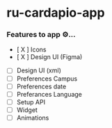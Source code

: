 # ru-cardapio-app

### Features to app ⚙️...
- [ X ] Icons
- [ X ] Design UI (Figma)
- [ ] Design UI (xml)
- [ ] Preferences Campus
- [ ] Preferences date
- [ ] Preferances Language
- [ ] Setup API
- [ ] Widget
- [ ] Animations
